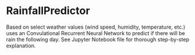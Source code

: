 # RainfallPredictor
Based on select weather values (wind speed, humidity, temperature, etc.) uses an Convulational Recurrent Neural Network to predict if there will be rain the following day. See Jupyter Notebook file for thorough step-by-step explanation.
